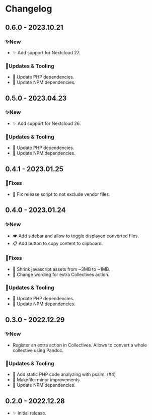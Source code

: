 # Changelog

## 0.6.0 - 2023.10.21

### ✨New
- ✨ Add support for Nextcloud 27.

### 🚧Updates & Tooling
- 👷 Update PHP dependencies.
- 🔌 Update NPM dependencies.


## 0.5.0 - 2023.04.23

### ✨New
- ✨ Add support for Nextcloud 26.

### 🚧Updates & Tooling
- 👷 Update PHP dependencies.
- 🔌 Update NPM dependencies.


## 0.4.1 - 2023.01.25

### 🐛Fixes
- 🐛 Fix release script to not exclude vendor files.


## 0.4.0 - 2023.01.24

### ✨New
- 👁️ Add sidebar and allow to toggle displayed converted files.
- 📋 Add button to copy content to clipboard.

### 🐛Fixes
- 🐎 Shrink javascript assets from ~3MB to ~1MB.
- 💬 Change wording for extra Collectives action.

### 🚧Updates & Tooling
- 👷 Update PHP dependencies.
- 🔌 Update NPM dependencies.


## 0.3.0 - 2022.12.29

### ✨New
- Register an extra action in Collectives. Allows to convert a whole
  collective using Pandoc.

### 🚧Updates & Tooling
- 🧪 Add static PHP code analyzing with psalm. (#4)
- 👷 Makefile: minor improvements.
- 🔌 Update NPM dependencies.


## 0.2.0 - 2022.12.28

- ✨ Initial release.
